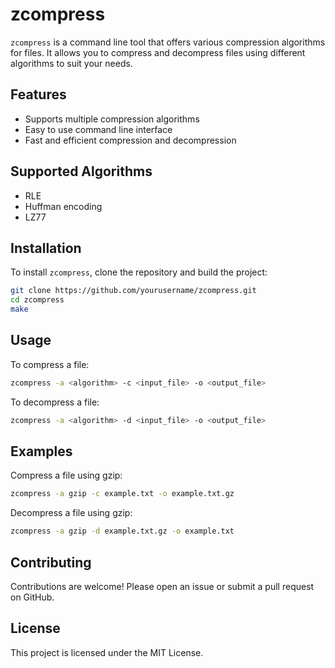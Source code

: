 # zcompress

`zcompress` is a command line tool that offers various compression algorithms for files. It allows you to compress and decompress files using different algorithms to suit your needs.

## Features

- Supports multiple compression algorithms
- Easy to use command line interface
- Fast and efficient compression and decompression

## Supported Algorithms

- RLE
- Huffman encoding
- LZ77

## Installation

To install `zcompress`, clone the repository and build the project:

```sh
git clone https://github.com/yourusername/zcompress.git
cd zcompress
make
```

## Usage

To compress a file:

```sh
zcompress -a <algorithm> -c <input_file> -o <output_file>
```

To decompress a file:

```sh
zcompress -a <algorithm> -d <input_file> -o <output_file>
```

## Examples

Compress a file using gzip:

```sh
zcompress -a gzip -c example.txt -o example.txt.gz
```

Decompress a file using gzip:

```sh
zcompress -a gzip -d example.txt.gz -o example.txt
```

## Contributing

Contributions are welcome! Please open an issue or submit a pull request on GitHub.

## License

This project is licensed under the MIT License.